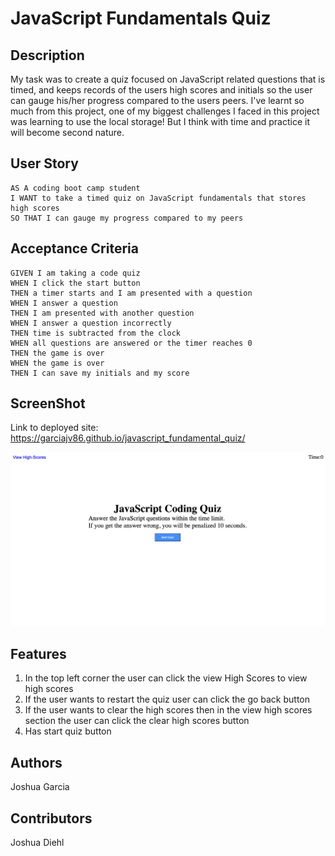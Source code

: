 # JavaScript Fundamentals Quiz

## Description
My task was to create a quiz focused on JavaScript related questions that is timed, and keeps records of the users high scores and initials so
the user can gauge his/her progress compared to the users peers. I've learnt so much from this project, one of my biggest challenges I faced in this project
was learning to use the local storage! But I think with time and practice it will become second nature. 

## User Story

```
AS A coding boot camp student
I WANT to take a timed quiz on JavaScript fundamentals that stores high scores
SO THAT I can gauge my progress compared to my peers
```

## Acceptance Criteria

```
GIVEN I am taking a code quiz
WHEN I click the start button
THEN a timer starts and I am presented with a question
WHEN I answer a question
THEN I am presented with another question
WHEN I answer a question incorrectly
THEN time is subtracted from the clock
WHEN all questions are answered or the timer reaches 0
THEN the game is over
WHEN the game is over
THEN I can save my initials and my score
```

## ScreenShot

Link to deployed site: https://garciajv86.github.io/javascript_fundamental_quiz/

![screenshot](./assets/images/jsFundamentals.png)

## Features

1. In the top left corner the user can click the view High Scores to view high scores
2. If the user wants to  restart the quiz user can click the go back button
3. If the user wants to clear the high scores then in the view high scores section the user can click the clear high scores button
4. Has start quiz button

## Authors

Joshua Garcia

## Contributors

Joshua Diehl